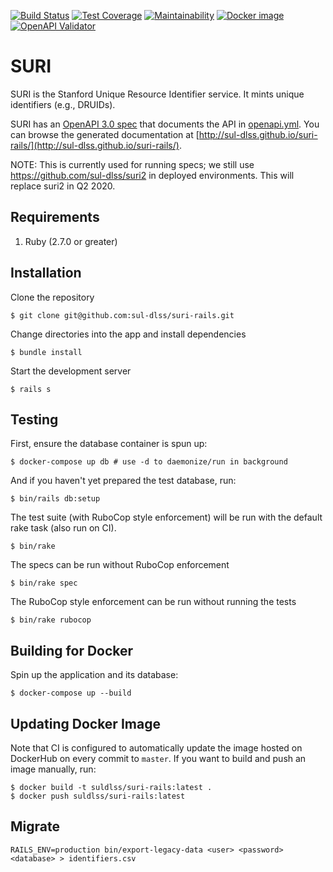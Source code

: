 [![Build Status](https://circleci.com/gh/sul-dlss/suri-rails.svg?style=svg)](https://circleci.com/gh/sul-dlss/suri-rails)
[![Test Coverage](https://api.codeclimate.com/v1/badges/ea20a9aca677b13896a0/test_coverage)](https://codeclimate.com/github/sul-dlss/suri-rails/test_coverage)
[![Maintainability](https://api.codeclimate.com/v1/badges/ea20a9aca677b13896a0/maintainability)](https://codeclimate.com/github/sul-dlss/suri-rails/maintainability)
[![Docker image](https://images.microbadger.com/badges/image/suldlss/suri-rails.svg)](https://microbadger.com/images/suldlss/suri-rails "Get your own image badge on microbadger.com")
[![OpenAPI Validator](http://validator.swagger.io/validator?url=https://raw.githubusercontent.com/sul-dlss/suri-rails/master/openapi.yml)](http://validator.swagger.io/validator/debug?url=https://raw.githubusercontent.com/sul-dlss/suri-rails/master/openapi.yml)

# SURI

SURI is the Stanford Unique Resource Identifier service. It mints unique identifiers (e.g., DRUIDs).

SURI has an [OpenAPI 3.0 spec](http://spec.openapis.org/oas/v3.0.2) that documents the API in [openapi.yml](openapi.yml). You can browse the generated documentation at [http://sul-dlss.github.io/suri-rails/](http://sul-dlss.github.io/suri-rails/).

NOTE: This is currently used for running specs; we still use https://github.com/sul-dlss/suri2 in deployed environments. This will replace suri2 in Q2 2020.

## Requirements

1. Ruby (2.7.0 or greater)

## Installation

Clone the repository

    $ git clone git@github.com:sul-dlss/suri-rails.git

Change directories into the app and install dependencies

    $ bundle install

Start the development server

    $ rails s

## Testing

First, ensure the database container is spun up:

    $ docker-compose up db # use -d to daemonize/run in background

And if you haven't yet prepared the test database, run:

    $ bin/rails db:setup

The test suite (with RuboCop style enforcement) will be run with the default rake task (also run on CI).

    $ bin/rake

The specs can be run without RuboCop enforcement

    $ bin/rake spec

The RuboCop style enforcement can be run without running the tests

    $ bin/rake rubocop

## Building for Docker

Spin up the application and its database:

    $ docker-compose up --build

## Updating Docker Image

Note that CI is configured to automatically update the image hosted on DockerHub on every commit to `master`. If you want to build and push an image manually, run:

    $ docker build -t suldlss/suri-rails:latest .
    $ docker push suldlss/suri-rails:latest

## Migrate
```
RAILS_ENV=production bin/export-legacy-data <user> <password> <database> > identifiers.csv
```
